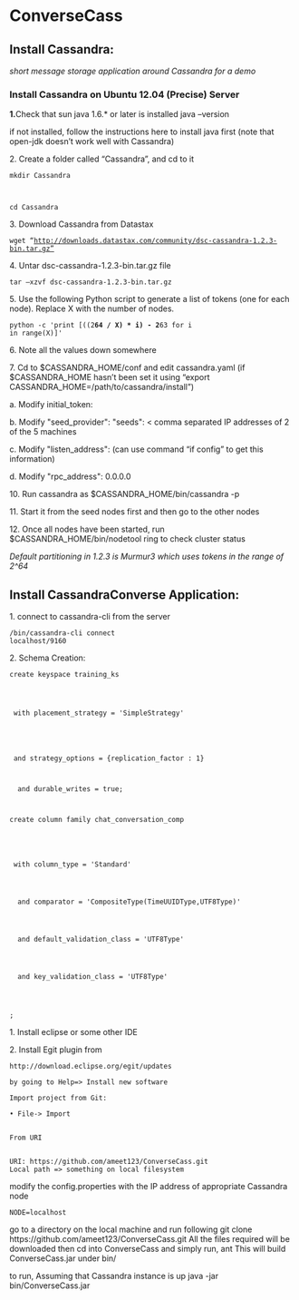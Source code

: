 ConverseCass
============

<h2>Install Cassandra: </h2>
<em>short message storage application around Cassandra for a demo</em>

<h3>Install Cassandra on Ubuntu 12.04 (Precise) Server</h3>

<p><strong>1.</strong>Check that sun java 1.6.* or later is installed
java –version
</p>
if not installed, follow the instructions here to install java first (note that open-jdk doesn’t work well with Cassandra)

<p>2. Create a folder called “Cassandra”, and cd to it</p>

<code><p>mkdir Cassandra</p>


cd Cassandra</code>

<p>3. Download Cassandra from Datastax</p>


<code>wget “http://downloads.datastax.com/community/dsc-cassandra-1.2.3-bin.tar.gz”</code>

<p>4.	Untar dsc-cassandra-1.2.3-bin.tar.gz file</p>



<code>tar –xzvf dsc-cassandra-1.2.3-bin.tar.gz</code>

<p>5.	Use the following Python script to generate a list of tokens (one for each node). Replace X with the number of nodes.</p>



<code>python -c 'print [((2**64 / X) * i) - 2**63 for i in range(X)]'</code>

<p>6. Note all the values down somewhere</p>



<p>7. Cd to $CASSANDRA_HOME/conf and edit cassandra.yaml  (if $CASSANDRA_HOME hasn’t been set   it using “export CASSANDRA_HOME=/path/to/cassandra/install”)</p>



<p>a.       Modify initial_token: <one of the values from python script output> </p>



<p>b.      Modify "seed_provider":   "seeds": < comma separated IP addresses of 2 of the 5 machines </p>


<p>c.        Modify "listen_address": <IP address of the machine> (can use command “if config” to get this information)</p>


<p>d.       Modify "rpc_address":  0.0.0.0 </p>



<p>10.   Run cassandra as $CASSANDRA_HOME/bin/cassandra -p <path to PID file></p>

 

<p>11.   Start it from the seed nodes first and then go to the other nodes </p>



<p>12. Once all nodes have been started, run $CASSANDRA_HOME/bin/nodetool ring to check cluster status</p>



<em>Default partitioning in 1.2.3 is Murmur3 which uses tokens in the range of 2^64</em>
 
<h2>Install CassandraConverse Application: </h2>



</strong></p>

<p>1. connect to cassandra-cli from the server</p>


<code><cassandra-install>/bin/cassandra-cli
 connect localhost/9160</code>
	
<p>2. Schema Creation:</p>


<code><p>create keyspace training_ks</p>


 <p> with placement_strategy = 'SimpleStrategy'</p>


 <p> and strategy_options = {replication_factor : 1}</p>
<p>  and durable_writes = true;</code></p>



<code>
<p>create column family chat_conversation_comp</p>


 <p> with column_type = 'Standard'</p>


<p>  and comparator = 'CompositeType(TimeUUIDType,UTF8Type)'</p>


<p>  and default_validation_class = 'UTF8Type'</p>


<p>  and key_validation_class = 'UTF8Type'</p>


  ;</code>

<p> 1. Install eclipse or some other IDE</p>


<p>2. Install Egit plugin from </p>


	http://download.eclipse.org/egit/updates 
	
	by going to Help=> Install new software
	
	Import project from Git:
	
	• File-> Import
	
	
	From URI
	
	
	URI: https://github.com/ameet123/ConverseCass.git
	Local path => something on local filesystem




<p>modify the config.properties with the IP address of appropriate Cassandra node</p>


<code>NODE=localhost</code>
<p> go to a directory on the local machine and run following
git clone https://github.com/ameet123/ConverseCass.git
All the files required will be downloaded
then cd into ConverseCass and simply run,
ant
This will build ConverseCass.jar under bin/
</p>
<p> to run,
Assuming that Cassandra instance is up
java -jar bin/ConverseCass.jar
</p>